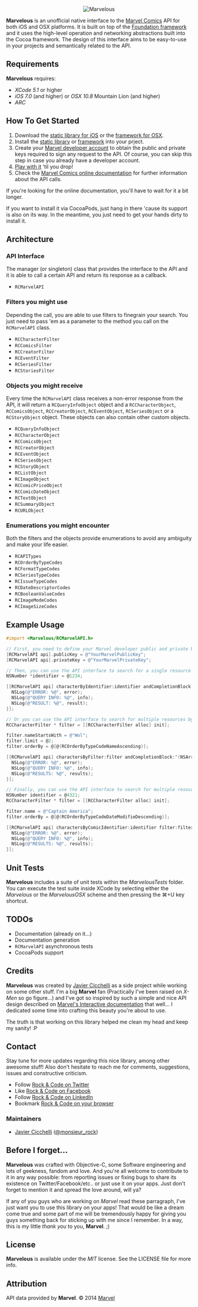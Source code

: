 <p align="center"><img src="http://dropbox.rock-n-co.de/marvelous/logo.png" alt="Marvelous" title="Marvelous"></p>

**Marvelous** is an unofficial native interface to the [Marvel Comics](http://marvel.com) API for both iOS and OSX platforms. It is built on top of the [Foundation framework](https://developer.apple.com/library/mac/documentation/cocoa/reference/foundation/objc_classic/_index.html) and it uses the high-level operation and networking abstractions built into the Cocoa framework. The design of this interface aims to be easy-to-use in your projects and semantically related to the API.

## Requirements

**Marvelous** requires:
- *XCode 5.1* or higher
- *iOS 7.0* (and higher) or *OSX 10.8* Mountain Lion (and higher)
- *ARC*

## How To Get Started

1. Download the [static library for iOS](http://dropbox.rock-n-co.de/marvelous/libMarvelous-0.6.1.zip) or the [framework for OSX](http://dropbox.rock-n-co.de/marvelous/Marvelous-0.6.1.zip).
2. Install the [static library](https://developer.apple.com/library/ios/technotes/iOSStaticLibraries/Articles/configuration.html) or [framework](https://developer.apple.com/library/mac/documentation/macosx/conceptual/BPFrameworks/Tasks/InstallingFrameworks.html#//apple_ref/doc/uid/20002261-BBCCFBJA) into your prject.
3. Create your [Marvel developer account](https://developer.marvel.com/account) to obtain the public and private keys required to sign any request to the API. Of course, you can skip this step in case you already have a developer account.
4. [Play with it](https://www.youtube.com/watch?v=sGjmXhES2wQ) 'til you drop!
5. Check the [Marvel Comics online documentation](http://developer.marvel.com/docs) for further information about the API calls.

If you're looking for the online documentation, you'll have to wait for it a bit longer.

If you want to install it via CocoaPods, just hang in there 'cause its support is also on its way. In the meantime, you just need to get your hands dirty to install it.

## Architecture

### API Interface

The manager (or singleton) class that provides the interface to the API and it is able to call a certain API and return its response as a callback.

- `RCMarvelAPI`

### Filters you might use

Depending the call, you are able to use filters to finegrain your search. You just need to pass 'em as a parameter to the method you call on the `RCMarvelAPI` class.

- `RCCharacterFilter`
- `RCComicsFilter`
- `RCCreatorFilter`
- `RCEventFilter`
- `RCSeriesFilter`
- `RCStoriesFilter`

### Objects you might receive

Every time the `RCMarvelAPI` class receives a non-error response from the API, it will return a `RCQueryInfoObject` object and a `RCCharacterObject`, `RCComicsObject`, `RCCreatorObject`, `RCEventObject`, `RCSeriesObject` or a `RCStoryObject` object. These objects can also contain other custom objects.

- `RCQueryInfoObject`
- `RCCharacterObject`
- `RCComicsObject`
- `RCCreatorObject`
- `RCEventObject`
- `RCSeriesObject`
- `RCStoryObject`
- `RCListObject`
- `RCImageObject`
- `RCComicPriceObject`
- `RCComicDateObject`
- `RCTextObject`
- `RCSummaryObject`
- `RCURLObject`

### Enumerations you might encounter

Both the filters and the objects provide enumerations to avoid any ambiguity and make your life easier.

- `RCAPITypes`
- `RCOrderByTypeCodes`
- `RCFormatTypeCodes`
- `RCSeriesTypeCodes`
- `RCIssueTypeCodes`
- `RCDateDescriptorCodes`
- `RCBooleanValueCodes`
- `RCImageModeCodes`
- `RCImageSizeCodes`

## Example Usage

```objective-c
#import <Marvelous/RCMarvelAPI.h>

// First, you need to define your Marvel developer public and private keys
[RCMarvelAPI api].publicKey = @"YourMarvelPublicKey";
[RCMarvelAPI api].privateKey = @"YourMarvelPrivateKey";

// Then, you can use the API interface to search for a single resource by its identifier
NSNumber *identifier = @1234;

[[RCMarvelAPI api] characterByIdentifier:identifier andCompletionBlock:^(id result, RCQueryInfoObject *info, NSError *error) {
  NSLog(@"ERROR: %@", error);
  NSLog(@"QUERY INFO: %@", info);
  NSLog(@"RESULT: %@", result);
}];

// Or you can use the API interface to search for multiple resources by its filter
RCCharacterFilter * filter = [[RCCharacterFilter alloc] init];

filter.nameStartsWith = @"Wol";
filter.limit = @2;
filter.orderBy = @[@(RCOrderByTypeCodeNameAscending)];

[[RCMarvelAPI api] charactersByFilter:filter andCompletionBlock:^(NSArray *results, RCQueryInfoObject *info, NSError *error) {
  NSLog(@"ERROR: %@", error);
  NSLog(@"QUERY INFO: %@", info);
  NSLog(@"RESULTS: %@", results);
}];

// Finally, you can use the API interface to search for multiple resources by an identifier and a filter
NSNumber identifier = @4321;
RCCharacterFilter * filter = [[RCCharacterFilter alloc] init];

filter.name = @"Captain America";
filter.orderBy = @[@(RCOrderByTypeCodeDateModifieDescending)];

[[RCMarvelAPI api] charactersByComicIdentifier:identifier filter:filter andCompletionBlock:^(NSArray *results, RCQueryInfoObject *info, NSError *error) {
  NSLog(@"ERROR: %@", error);
  NSLog(@"QUERY INFO: %@", info);
  NSLog(@"RESULTS: %@", results);
}];
```

## Unit Tests

**Marvelous** includes a suite of unit tests within the *MarvelousTests* folder. You can execute the test suite inside XCode by selecting either the *Marvelous*  or the *MarvelousOSX* scheme and then pressing the &#8984;+U key shortcut.

## TODOs

- Documentation (already on it...)
- Documentation generation
- `RCMarvelAPI` asynchronous tests
- CocoaPods support

## Credits

**Marvelous** was created by [Javier Cicchelli](https://github.com/mr-rock) as a side project while working on some other stuff. I'm a big  **Marvel** fan (Practically I've been raised on *X-Men* so go figure...) and I've got so inspired by such a simple and nice API design described on  [Marvel's Interactive documentation](http://developer.marvel.com/docs) that well... I dedicated some time into crafting this beauty you're about to use.

The truth is that working on this library helped me clean my head and keep my sanity! :P

## Contact

Stay tune for more updates regarding this nice library, among other awesome stuff! Also don't hesitate to reach me for comments, suggestions, issues and constructive criticism.

- Follow [Rock & Code on Twitter](https://twitter.com/rockncode)
- Like [Rock & Code on Facebook](https://www.facebook.com/rock.n.code)
- Follow [Rock & Code on LinkedIn](http://www.linkedin.com/company/rock-&-code)
- Bookmark [Rock & Code on your browser](http://rock-n-code.com)

### Maintainers

- [Javier Cicchelli](http://github.com/mr-rock) ([@monsieur_rock](https://twitter.com/monsieur_rock))

## Before I forget...

**Marvelous** was crafted with Objective-C, some Software engineering and lots of geekness, fandom and love. And you're all welcome to contribute to it in any way possible: from reporting issues or fixing bugs  to share its existence on Twitter/Facebook/etc.. or just use it on your apps. Just don't forget to mention it and spread the love around, will ya?

If any of you guys who are working on *Marvel* read these parragraph, I've just want you to use this library on your apps! That would be like a dream come true and some part of me will be tremendously happy for giving you guys something back for sticking up with me since I remember. In a way, this is my little *thank you* to you, **Marvel**. ;)

## License

**Marvelous** is available under the *MIT* license. See the LICENSE file for more info.

## Attribution

API data provided by **Marvel**. &copy; 2014 [Marvel](http://marvel.com)
